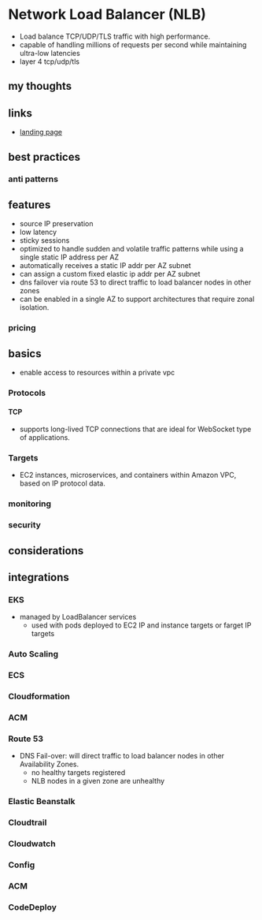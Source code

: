 # Network Load Balancer (NLB)

- Load balance TCP/UDP/TLS traffic with high performance.
- capable of handling millions of requests per second while maintaining ultra-low latencies
- layer 4 tcp/udp/tls

## my thoughts

## links

- [landing page](https://aws.amazon.com/elasticloadbalancing/network-load-balancer/?nc=sn&loc=2&dn=3)

## best practices

### anti patterns

## features

- source IP preservation
- low latency
- sticky sessions
- optimized to handle sudden and volatile traffic patterns while using a single static IP address per AZ
- automatically receives a static IP addr per AZ subnet
- can assign a custom fixed elastic ip addr per AZ subnet
- dns failover via route 53 to direct traffic to load balancer nodes in other zones
- can be enabled in a single AZ to support architectures that require zonal isolation.

### pricing

## basics

- enable access to resources within a private vpc

### Protocols

#### TCP

- supports long-lived TCP connections that are ideal for WebSocket type of applications.

### Targets

- EC2 instances, microservices, and containers within Amazon VPC, based on IP protocol data.

### monitoring

### security

## considerations

## integrations

### EKS

- managed by LoadBalancer services
  - used with pods deployed to EC2 IP and instance targets or farget IP targets

### Auto Scaling

### ECS

### Cloudformation

### ACM

### Route 53

- DNS Fail-over: will direct traffic to load balancer nodes in other Availability Zones.
  - no healthy targets registered
  - NLB nodes in a given zone are unhealthy

### Elastic Beanstalk

### Cloudtrail

### Cloudwatch

### Config

### ACM

### CodeDeploy
